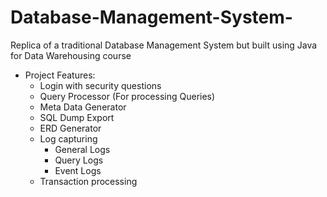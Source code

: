 # Database-Management-System-
Replica of a traditional Database Management System but built using Java for Data Warehousing course

* Project Features:
   * Login with security questions 
   * Query Processor (For processing Queries)
   * Meta Data Generator
   * SQL Dump Export
   * ERD Generator
   * Log capturing
      * General Logs
      * Query Logs
      * Event Logs
   * Transaction processing
